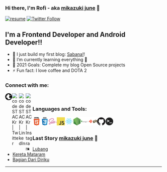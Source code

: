 ### Hi there, I'm Rofi - aka [mikazuki june][wattpad] 👋

[![resume](https://res.cloudinary.com/sabana/image/upload/v1625131981/sabana_dyou3q.png)](https://nanali.co)
[![Twitter Follow](https://res.cloudinary.com/sabana/image/upload/v1625046630/follow_twitter_lmhuqo.png)](https://twitter.com/intent/follow?original_referer=https%3A%2F%2Fgithub.com%2FcodeSTACKr&screen_name=rofiyanto_bp)

## I'm a Frontend Developer and Android Developer!!

- 🔭 I just build my first blog: [Sabana!][website]!
- 🌱 I’m currently learning everything 🤣
- 🥅 2021 Goals: Complete my blog Open Source projects
- ⚡ Fun fact: I love coffee and DOTA 2


### Connect with me:

[<img align="left" alt="me.nanali.com" width="22px" src="https://raw.githubusercontent.com/iconic/open-iconic/master/svg/globe.svg" />][resume]
[<img align="left" alt="codeSTACKr | Twitter" width="22px" src="https://cdn.jsdelivr.net/npm/simple-icons@v3/icons/twitter.svg" />][twitter]
[<img align="left" alt="codeSTACKr | LinkedIn" width="22px" src="https://cdn.jsdelivr.net/npm/simple-icons@v3/icons/linkedin.svg" />][linkedin]
[<img align="left" alt="codeSTACKr | Instagram" width="22px" src="https://cdn.jsdelivr.net/npm/simple-icons@v3/icons/instagram.svg" />][instagram]

<br />

### Languages and Tools:

<img align="left" alt="HTML5" width="26px" src="https://raw.githubusercontent.com/github/explore/80688e429a7d4ef2fca1e82350fe8e3517d3494d/topics/html/html.png" />
<img align="left" alt="CSS3" width="26px" src="https://raw.githubusercontent.com/github/explore/80688e429a7d4ef2fca1e82350fe8e3517d3494d/topics/css/css.png" />
<img align="left" alt="Sass" width="26px" src="https://raw.githubusercontent.com/github/explore/80688e429a7d4ef2fca1e82350fe8e3517d3494d/topics/sass/sass.png" />
<img align="left" alt="JavaScript" width="26px" src="https://raw.githubusercontent.com/github/explore/80688e429a7d4ef2fca1e82350fe8e3517d3494d/topics/javascript/javascript.png" />
<img align="left" alt="React" width="26px" src="https://raw.githubusercontent.com/github/explore/80688e429a7d4ef2fca1e82350fe8e3517d3494d/topics/react/react.png" />
<img align="left" alt="Node.js" width="26px" src="https://raw.githubusercontent.com/github/explore/80688e429a7d4ef2fca1e82350fe8e3517d3494d/topics/nodejs/nodejs.png" />
<img align="left" alt="MongoDB" width="26px" src="https://raw.githubusercontent.com/github/explore/80688e429a7d4ef2fca1e82350fe8e3517d3494d/topics/mongodb/mongodb.png" />
<img align="left" alt="Git" width="26px" src="https://raw.githubusercontent.com/github/explore/80688e429a7d4ef2fca1e82350fe8e3517d3494d/topics/git/git.png" />
<img align="left" alt="GitHub" width="26px" src="https://raw.githubusercontent.com/github/explore/78df643247d429f6cc873026c0622819ad797942/topics/github/github.png" />
<img align="left" alt="Terminal" width="26px" src="https://raw.githubusercontent.com/github/explore/80688e429a7d4ef2fca1e82350fe8e3517d3494d/topics/terminal/terminal.png" />

<br />
<br />

### Last Story [mikazuki june][wattpad] 👋

- [Lubang][story1]
- [Kereta Mataram][story2]
- [Bagian Dari Diriku][story3]

---
[wattpad]: https://www.wattpad.com/user/mika_Isuzu
[resume]: https://me.nanali.co
[website]: http://nanali.co
[twitter]: https://twitter.com/rofiyanto_bp
[instagram]: https://instagram.com/rofiyanto_bp
[linkedin]: https://linkedin.com/in/rofiyanto-bagus
[story1]: https://www.wattpad.com/myworks/175376639-lubang
[story2]: https://www.wattpad.com/myworks/214099017-kereta-mataram
[story3]: https://www.wattpad.com/myworks/177917452-bagian-dariku
